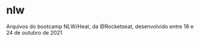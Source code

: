 # nlw
 Arquivos do bootcamp NLW/Heat, da @Rocketseat, desenvolvido entre 18 e 24 de outubro de 2021
